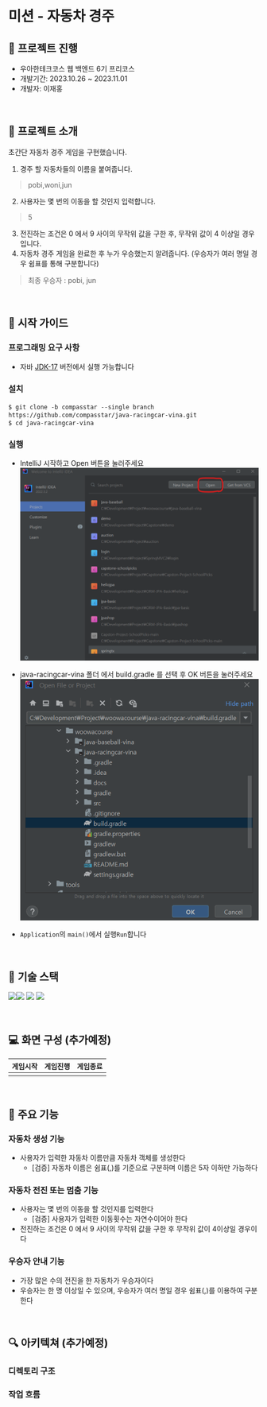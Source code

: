 # 미션 - 자동차 경주



## :book: 프로젝트 진행
- 우아한테크코스 웹 백엔드 6기 프리코스<br>
- 개발기간: 2023.10.26 ~ 2023.11.01<br>
- 개발자: 이재홍

<br>

## :snail: 프로젝트 소개
초간단 자동차 경주 게임을 구현했습니다.

1. 경주 할 자동차들의 이름을 붙여줍니다.
> pobi,woni,jun
2. 사용자는 몇 번의 이동을 할 것인지 입력합니다.
> 5
3. 전진하는 조건은 0 에서 9 사이의 무작위 값을 구한 후, 무작위 값이 4 이상일 경우입니다.
4. 자동차 경주 게임을 완료한 후 누가 우승했는지 알려줍니다. (우승자가 여러 명일 경우 쉼표를 통해 구분합니다)
> 최종 우승자 : pobi, jun


<br>

## :rocket: 시작 가이드
### 프로그래밍 요구 사항
- 자바 [JDK-17](https://www.oracle.com/java/technologies/downloads/#java17) 버전에서 실행 가능합니다 

### 설치
```
$ git clone -b compasstar --single branch https://github.com/compasstar/java-racingcar-vina.git
$ cd java-racingcar-vina
```

### 실행
- IntelliJ 시작하고 Open 버튼을 눌러주세요<br>
![run1](./img/run1.png)

- java-racingcar-vina 폴더 에서 build.gradle 를 선택 후 OK 버튼을 눌러주세요<br>
![run2](./img/run2.png)

- `Application`의 `main()`에서 실행`Run`합니다
<br>



## :school: 기술 스택
<img src="https://img.shields.io/badge/IntelliJ-000000?style=for-the-badge&logo=intellij-idea&logoColor=white"><img src="https://img.shields.io/badge/git-F05032?style=for-the-badge&logo=git&logoColor=white">
<img src="https://img.shields.io/badge/github-181717?style=for-the-badge&logo=github&logoColor=white">
<img src="https://img.shields.io/badge/java-007396?style=for-the-badge&logo=java&logoColor=white"> 

<br>

## :computer: 화면 구성 (추가예정)



| 게임시작                             | 게임진행                             | 게임종료                             |
|----------------------------------|----------------------------------|----------------------------------|
| <!--![game1](./img/game1.png)--> | <!--![game2](./img/game2.png)--> | <!--![game3](./img/game3.png)--> |


<br>

## :dart: 주요 기능

### 자동차 생성 기능
- 사용자가 입력한 자동차 이름만큼 자동차 객체를 생성한다
  - [검증] 자동차 이름은 쉼표(,)를 기준으로 구분하며 이름은 5자 이하만 가능하다

### 자동차 전진 또는 멈춤 기능
- 사용자는 몇 번의 이동을 할 것인지를 입력한다
  - [검증] 사용자가 입력한 이동횟수는 자연수이어야 한다
- 전진하는 조건은 0 에서 9 사이의 무작위 값을 구한 후 무작위 값이 4이상일 경우이다

### 우승자 안내 기능
- 가장 많은 수의 전진을 한 자동차가 우승자이다
- 우승자는 한 명 이상일 수 있으며, 우승자가 여러 명일 경우 쉼표(,)를 이용하여 구분한다

<br>

## :mag: 아키텍쳐 (추가예정)
### 디렉토리 구조
<!--![architecture1](./img/architecture1.PNG)-->

### 작업 흐름
<!--![architecture2](./img/architecture2.PNG)-->